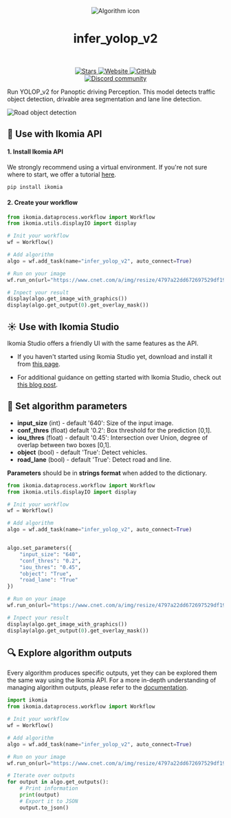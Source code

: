 <div align="center">
  <img src="https://raw.githubusercontent.com/Ikomia-hub/infer_yolop_v2/main/icons/icon.png" alt="Algorithm icon">
  <h1 align="center">infer_yolop_v2</h1>
</div>
<br />
<p align="center">
    <a href="https://github.com/Ikomia-hub/infer_yolop_v2">
        <img alt="Stars" src="https://img.shields.io/github/stars/Ikomia-hub/infer_yolop_v2">
    </a>
    <a href="https://app.ikomia.ai/hub/">
        <img alt="Website" src="https://img.shields.io/website/http/app.ikomia.ai/en.svg?down_color=red&down_message=offline&up_message=online">
    </a>
    <a href="https://github.com/Ikomia-hub/infer_yolop_v2/blob/main/LICENSE.md">
        <img alt="GitHub" src="https://img.shields.io/github/license/Ikomia-hub/infer_yolop_v2.svg?color=blue">
    </a>    
    <br>
    <a href="https://discord.com/invite/82Tnw9UGGc">
        <img alt="Discord community" src="https://img.shields.io/badge/Discord-white?style=social&logo=discord">
    </a> 
</p>

Run YOLOP_v2 for Panoptic driving Perception. This model detects traffic object detection, drivable area segmentation and lane line detection.

![Road object detection](https://raw.githubusercontent.com/Ikomia-hub/infer_yolop_v2/main/icons/output1.jpg)

## :rocket: Use with Ikomia API

#### 1. Install Ikomia API

We strongly recommend using a virtual environment. If you're not sure where to start, we offer a tutorial [here](https://www.ikomia.ai/blog/a-step-by-step-guide-to-creating-virtual-environments-in-python).

```sh
pip install ikomia
```

#### 2. Create your workflow

```python
from ikomia.dataprocess.workflow import Workflow
from ikomia.utils.displayIO import display

# Init your workflow
wf = Workflow()

# Add algorithm
algo = wf.add_task(name="infer_yolop_v2", auto_connect=True)

# Run on your image  
wf.run_on(url="https://www.cnet.com/a/img/resize/4797a22dd672697529df19c2658364a85e0f9eb4/hub/2023/02/14/9406d927-a754-4fa9-8251-8b1ccd010d5a/ring-car-cam-2023-02-14-14h09m20s720.png?auto=webp&width=1920")

# Inpect your result
display(algo.get_image_with_graphics())
display(algo.get_output(0).get_overlay_mask())
```

## :sunny: Use with Ikomia Studio

Ikomia Studio offers a friendly UI with the same features as the API.

- If you haven't started using Ikomia Studio yet, download and install it from [this page](https://www.ikomia.ai/studio).

- For additional guidance on getting started with Ikomia Studio, check out [this blog post](https://www.ikomia.ai/blog/how-to-get-started-with-ikomia-studio).

## :pencil: Set algorithm parameters

- **input_size** (int) - default '640': Size of the input image.
- **conf_thres** (float) default '0.2': Box threshold for the prediction [0,1].
- **iou_thres** (float) - default '0.45': Intersection over Union, degree of overlap between two boxes [0,1].
- **object** (bool) - default 'True': Detect vehicles.
- **road_lane** (bool) - default 'True': Detect road and line.

**Parameters** should be in **strings format**  when added to the dictionary.

```python
from ikomia.dataprocess.workflow import Workflow
from ikomia.utils.displayIO import display

# Init your workflow
wf = Workflow()

# Add algorithm
algo = wf.add_task(name="infer_yolop_v2", auto_connect=True)


algo.set_parameters({
    "input_size": "640",
    "conf_thres": "0.2",
    "iou_thres": "0.45",
    "object": "True",
    "road_lane": "True"
})

# Run on your image  
wf.run_on(url="https://www.cnet.com/a/img/resize/4797a22dd672697529df19c2658364a85e0f9eb4/hub/2023/02/14/9406d927-a754-4fa9-8251-8b1ccd010d5a/ring-car-cam-2023-02-14-14h09m20s720.png?auto=webp&width=1920")

# Inpect your result
display(algo.get_image_with_graphics())
display(algo.get_output(0).get_overlay_mask())
```

## :mag: Explore algorithm outputs

Every algorithm produces specific outputs, yet they can be explored them the same way using the Ikomia API. For a more in-depth understanding of managing algorithm outputs, please refer to the [documentation](https://ikomia-dev.github.io/python-api-documentation/advanced_guide/IO_management.html).

```python
import ikomia
from ikomia.dataprocess.workflow import Workflow

# Init your workflow
wf = Workflow()

# Add algorithm
algo = wf.add_task(name="infer_yolop_v2", auto_connect=True)

# Run on your image  
wf.run_on(url="https://www.cnet.com/a/img/resize/4797a22dd672697529df19c2658364a85e0f9eb4/hub/2023/02/14/9406d927-a754-4fa9-8251-8b1ccd010d5a/ring-car-cam-2023-02-14-14h09m20s720.png?auto=webp&width=1920")

# Iterate over outputs
for output in algo.get_outputs():
    # Print information
    print(output)
    # Export it to JSON
    output.to_json()
```

